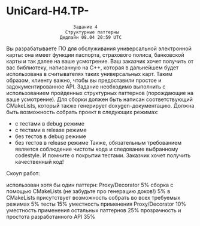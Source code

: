 # UniCard-H4.TP- 
                             Задание 4
                          Структурные паттерны
                        Дедлайн 08.04 20:59 UTC

Вы разрабатываете ПО для обслуживания универсальной электронной карты: она
имеет функции паспорта, страхового полиса, банковской карты и так далее на ваше
усмотрение. Ваш заказчик хочет получить от вас библиотеку, написанную на С++, которая в
дальнейшем будет использована в считывателях таких универсальных карт. Таким образом,
клиенту важно, чтобы вы предоставили простое и задокументированное API.
Задание необходимо выполнить с использованием пройденных структурных паттернов
(порождающие на ваше усмотрение). Для сборки должен быть написан соответствующий
CMakeLists, который также генерирует doxygen-документацию.
Должна быть возможность собрать проект в следующих режимах:
- с тестами в debug режиме
- с тестами в release режиме
- без тестов в debug режиме
- без тестов в release режиме
Также, обязательным требованием является соблюдение чистоты кода и следование
выбранному codestyle. И помните о покрытии тестами. Заказчик хочет получить качественный
код!

Скоуп работ:

использован хотя бы один паттерн: Proxy/Decorator 5%
сборка с помощью CMakeLists (не забудьте про генерацию доков!) 5%
в CMakeLists присутствует возможность собрать во всех требуемых
режимах 5%
тесты 15%
уместность применения Proxy/Decorator 10%
уместность применения остальных паттернов 25%
прозрачность и простота разработанного API 35%
